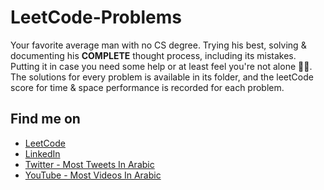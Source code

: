 # LeetCode-Problems

Your favorite average man with no CS degree. Trying his best, solving & documenting his **COMPLETE** thought process, including its mistakes. Putting it in case you need some help or at least feel you're not alone 🙂😊. The solutions for every problem is available in its folder, and the leetCode score for time & space performance is recorded for each problem.

## Find me on

- [LeetCode](https://leetcode.com/AbRahman-ra/)
- [LinkedIn](https://linkedin.com/in/AbRahman-Ra)
- [Twitter - Most Tweets In Arabic](https://twitter.com/AbRahman_Ra)
- [YouTube - Most Videos In Arabic](https://youtube.com/@Abdurrahman-ra)
